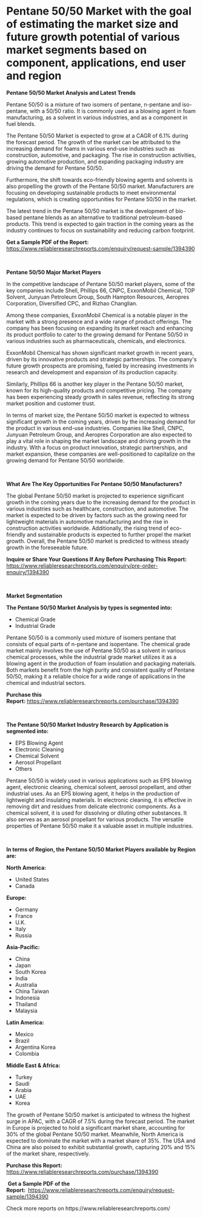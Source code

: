 <p><h1>Pentane 50/50 Market with the goal of estimating the market size and future growth potential of various market segments based on component, applications, end user and region</h1></p><p><strong>Pentane 50/50 Market Analysis and Latest Trends</strong></p>
<p><p>Pentane 50/50 is a mixture of two isomers of pentane, n-pentane and iso-pentane, with a 50/50 ratio. It is commonly used as a blowing agent in foam manufacturing, as a solvent in various industries, and as a component in fuel blends.</p><p>The Pentane 50/50 Market is expected to grow at a CAGR of 6.1% during the forecast period. The growth of the market can be attributed to the increasing demand for foams in various end-use industries such as construction, automotive, and packaging. The rise in construction activities, growing automotive production, and expanding packaging industry are driving the demand for Pentane 50/50.</p><p>Furthermore, the shift towards eco-friendly blowing agents and solvents is also propelling the growth of the Pentane 50/50 market. Manufacturers are focusing on developing sustainable products to meet environmental regulations, which is creating opportunities for Pentane 50/50 in the market.</p><p>The latest trend in the Pentane 50/50 market is the development of bio-based pentane blends as an alternative to traditional petroleum-based products. This trend is expected to gain traction in the coming years as the industry continues to focus on sustainability and reducing carbon footprint.</p></p>
<p><strong>Get a Sample PDF of the Report:&nbsp;</strong> <a href="https://www.reliableresearchreports.com/enquiry/request-sample/1394390">https://www.reliableresearchreports.com/enquiry/request-sample/1394390</a></p>
<p>&nbsp;</p>
<p><strong>Pentane 50/50 Major Market Players</strong></p>
<p><p>In the competitive landscape of Pentane 50/50 market players, some of the key companies include Shell, Phillips 66, CNPC, ExxonMobil Chemical, TOP Solvent, Junyuan Petroleum Group, South Hampton Resources, Aeropres Corporation, Diversified CPC, and Rizhao Changlian.</p><p>Among these companies, ExxonMobil Chemical is a notable player in the market with a strong presence and a wide range of product offerings. The company has been focusing on expanding its market reach and enhancing its product portfolio to cater to the growing demand for Pentane 50/50 in various industries such as pharmaceuticals, chemicals, and electronics.</p><p>ExxonMobil Chemical has shown significant market growth in recent years, driven by its innovative products and strategic partnerships. The company's future growth prospects are promising, fueled by increasing investments in research and development and expansion of its production capacity.</p><p>Similarly, Phillips 66 is another key player in the Pentane 50/50 market, known for its high-quality products and competitive pricing. The company has been experiencing steady growth in sales revenue, reflecting its strong market position and customer trust.</p><p>In terms of market size, the Pentane 50/50 market is expected to witness significant growth in the coming years, driven by the increasing demand for the product in various end-use industries. Companies like Shell, CNPC, Junyuan Petroleum Group, and Aeropres Corporation are also expected to play a vital role in shaping the market landscape and driving growth in the industry. With a focus on product innovation, strategic partnerships, and market expansion, these companies are well-positioned to capitalize on the growing demand for Pentane 50/50 worldwide.</p></p>
<p>&nbsp;</p>
<p><strong>What Are The Key Opportunities For Pentane 50/50 Manufacturers?</strong></p>
<p><p>The global Pentane 50/50 market is projected to experience significant growth in the coming years due to the increasing demand for the product in various industries such as healthcare, construction, and automotive. The market is expected to be driven by factors such as the growing need for lightweight materials in automotive manufacturing and the rise in construction activities worldwide. Additionally, the rising trend of eco-friendly and sustainable products is expected to further propel the market growth. Overall, the Pentane 50/50 market is predicted to witness steady growth in the foreseeable future.</p></p>
<p><strong>Inquire or Share Your Questions If Any Before Purchasing This Report:</strong> <a href="https://www.reliableresearchreports.com/enquiry/pre-order-enquiry/1394390">https://www.reliableresearchreports.com/enquiry/pre-order-enquiry/1394390</a></p>
<p>&nbsp;</p>
<p><strong>Market Segmentation</strong></p>
<p><strong>The Pentane 50/50 Market Analysis by types is segmented into:</strong></p>
<p><ul><li>Chemical Grade</li><li>Industrial Grade</li></ul></p>
<p><p>Pentane 50/50 is a commonly used mixture of isomers pentane that consists of equal parts of n-pentane and isopentane. The chemical grade market mainly involves the use of Pentane 50/50 as a solvent in various chemical processes, while the industrial grade market utilizes it as a blowing agent in the production of foam insulation and packaging materials. Both markets benefit from the high purity and consistent quality of Pentane 50/50, making it a reliable choice for a wide range of applications in the chemical and industrial sectors.</p></p>
<p><strong>Purchase this Report:&nbsp;</strong><a href="https://www.reliableresearchreports.com/purchase/1394390">https://www.reliableresearchreports.com/purchase/1394390</a></p>
<p>&nbsp;</p>
<p><strong>The Pentane 50/50 Market Industry Research by Application is segmented into:</strong></p>
<p><ul><li>EPS Blowing Agent</li><li>Electronic Cleaning</li><li>Chemical Solvent</li><li>Aerosol Propellant</li><li>Others</li></ul></p>
<p><p>Pentane 50/50 is widely used in various applications such as EPS blowing agent, electronic cleaning, chemical solvent, aerosol propellant, and other industrial uses. As an EPS blowing agent, it helps in the production of lightweight and insulating materials. In electronic cleaning, it is effective in removing dirt and residues from delicate electronic components. As a chemical solvent, it is used for dissolving or diluting other substances. It also serves as an aerosol propellant for various products. The versatile properties of Pentane 50/50 make it a valuable asset in multiple industries.</p></p>
<p>&nbsp;</p>
<p><strong>In terms of Region, the Pentane 50/50 Market Players available by Region are:</strong></p>
<p>
    <p> <strong> North America: </strong>
        <ul>
            <li>United States</li>
            <li>Canada</li>
        </ul>
        </p> 
    <p> <strong> Europe: </strong>
        <ul>
            <li>Germany</li>
            <li>France</li>
            <li>U.K.</li>
            <li>Italy</li>
            <li>Russia</li>
        </ul>
        </p> 
    <p> <strong> Asia-Pacific: </strong>
        <ul>
            <li>China</li>
            <li>Japan</li>
            <li>South Korea</li>
            <li>India</li>
            <li>Australia</li>
            <li>China Taiwan</li>
            <li>Indonesia</li>
            <li>Thailand</li>
            <li>Malaysia</li>
        </ul>
        </p> 
    <p> <strong> Latin America: </strong>
        <ul>
            <li>Mexico</li>
            <li>Brazil</li>
            <li>Argentina Korea</li>
            <li>Colombia</li>
        </ul>
        </p> 
    <p> <strong> Middle East & Africa: </strong>
        <ul>
            <li>Turkey</li>
            <li>Saudi</li>
            <li>Arabia</li>
            <li>UAE</li>
            <li>Korea</li>
        </ul>
    </p>
    </p>
<p><p>The growth of Pentane 50/50 market is anticipated to witness the highest surge in APAC, with a CAGR of 7.5% during the forecast period. The market in Europe is projected to hold a significant market share, accounting for 30% of the global Pentane 50/50 market. Meanwhile, North America is expected to dominate the market with a market share of 35%. The USA and China are also poised to exhibit substantial growth, capturing 20% and 15% of the market share, respectively.</p></p>
<p><strong>Purchase this Report: </strong><a href="https://www.reliableresearchreports.com/purchase/1394390">https://www.reliableresearchreports.com/purchase/1394390</a></p>
<p>&nbsp;<strong>Get a Sample PDF of the Report:&nbsp;&nbsp;</strong><a href="https://www.reliableresearchreports.com/enquiry/request-sample/1394390">https://www.reliableresearchreports.com/enquiry/request-sample/1394390</a></p>
<p><strong></strong></p>
<p>Check more reports on https://www.reliableresearchreports.com/</p>